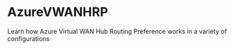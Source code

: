 # AzureVWANHRP
Learn how Azure Virtual WAN Hub Routing Preference works in a variety of configurations
